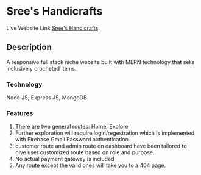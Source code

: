 # Sree's Handicrafts

Live Website Link [Sree's Handicrafts](https://srees-handicrafts.netlify.app/).

## Description

A responsive full stack niche website built with MERN technology that sells inclusively crocheted items. 

### Technology

Node JS, Express JS, MongoDB

### Features

1. There are two general routes: Home, Explore
2. Further exploration will require login/regestration which is implemented with Firebase Gmail Password authentication. 
3. customer route and admin route on dashboard have been tailored to give user customized route based on role and purpose. 
4. No actual payment gateway is included
5. Any route except the valid ones will take you to a 404 page.
